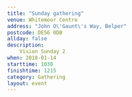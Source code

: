 ```yaml
---
title: "Sunday gathering"
venue: Whitemoor Centre
address: "John O\'Gaunt\'s Way, Belper"
postcode: DE56 0DB
allday: false
description: 
    Vision Sunday 2
when: 2018-01-14
starttime: 1030
finishtime: 1215
category: Gathering
layout: event
---
```

